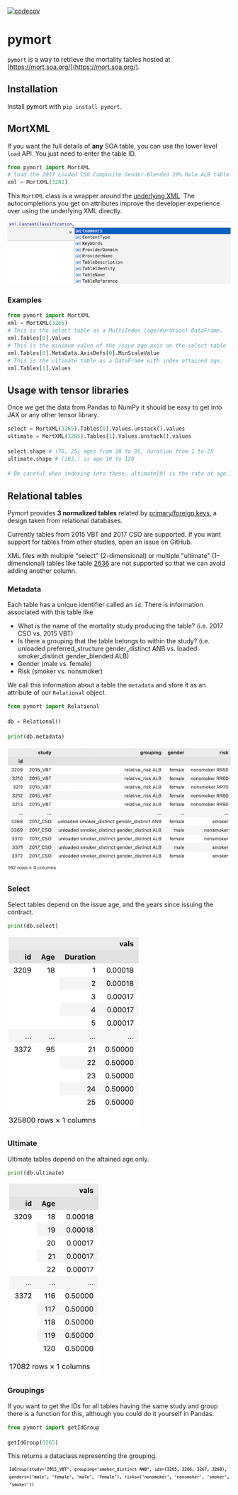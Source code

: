 [![codecov](https://codecov.io/gh/odddkidout/pymort/branch/main/graph/badge.svg?token=KGWLJD85RN)](https://codecov.io/gh/odddkidout/pymort)

# pymort

`pymort` is a way to retrieve the mortality tables hosted at [https://mort.soa.org/](https://mort.soa.org/).

## Installation

Install pymort with `pip install pymort`.

## MortXML

If you want the full details of **any** SOA table, you can use the lower level `load` API. You just need to enter the table ID.

```py
from pymort import MortXML
# load the 2017 Loaded CSO Composite Gender-Blended 20% Male ALB table (tableId = 3282)
xml = MortXML(3282)
```

This `MortXML` class is a wrapper around the [underlying XML](https://mort.soa.org/About.aspx). The autocompletions you get on attributes improve the developer experience over using the underlying XML directly.

![](./assets/auto.png)

### Examples

```py
from pymort import MortXML
xml = MortXML(3265)
# This is the select table as a MultiIndex (age/duration) DataFrame.
xml.Tables[0].Values
# This is the minimum value of the issue age axis on the select table
xml.Tables[0].MetaData.AxisDefs[0].MinScaleValue
# This is the ultimate table as a DataFrame with index attained age.
xml.Tables[1].Values
```

## Usage with tensor libraries

Once we get the data from Pandas to NumPy it should be easy to get into JAX or any other tensor library.

```py
select = MortXML(3265).Tables[0].Values.unstack().values
ultimate = MortXML(3265).Tables[1].Values.unstack().values

select.shape # (78, 25) ages from 18 to 95, duration from 1 to 25
ultimate.shape # (103,) is age 18 to 120

# Be careful when indexing into these, ultimate[0] is the rate at age 18!
```

## Relational tables

Pymort provides **3 normalized tables** related by [primary/foreign keys](https://www.ibm.com/docs/en/ida/9.1.1?topic=entities-primary-foreign-keys), a design taken from relational databases.

Currently tables from 2015 VBT and 2017 CSO are supported. If you want support for tables from other studies, open an issue on GitHub.

XML files with multiple "select" (2-dimensional) or multiple "ultimate" (1-dimensional) tables like table [2636](https://mort.soa.org/ViewTable.aspx?&TableIdentity=2636) are not supported so that we can avoid adding another column.

### Metadata

Each table has a unique identifier called an `id`. There is information associated with this table like

- What is the name of the mortality study producing the table? (i.e. 2017 CSO vs. 2015 VBT)
- Is there a grouping that the table belongs to within the study? (i.e. unloaded preferred_structure gender_distinct ANB vs. loaded smoker_distinct gender_blended ALB)
- Gender (male vs. female)
- Risk (smoker vs. nonsmoker)

We call this information about a table the `metadata` and store it as an attribute of our `Relational` object.

```py
from pymort import Relational

db = Relational()

print(db.metadata)
```

![](./assets/meta2.png)

### Select

Select tables depend on the issue age, and the years since issuing the contract.

```py
print(db.select)
```

![](./assets/sel2.png)

### Ultimate

Ultimate tables depend on the attained age only.

```py
print(db.ultimate)
```

![](./assets/ult2.png)

### Groupings

If you want to get the IDs for all tables having the same study and group there is a function for this, although you could do it yourself in Pandas.

```py
from pymort import getIdGroup

getIdGroup(3265)
```

This returns a dataclass representing the grouping.

![](./assets/grouping.png)
